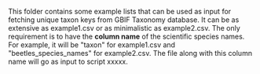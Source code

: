 This folder contains some example lists that can be used as input for fetching unique taxon keys from GBIF Taxonomy database. It can be as extensive as example1.csv or as minimalistic as example2.csv. The only requirement is to have the **column name** of the scientific species names. For example, it will be "taxon" for example1.csv and "beetles_species_names" for example2.csv. The file along with this column name will go as input to script xxxxx.

